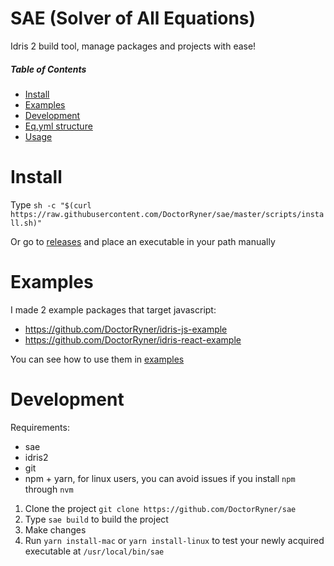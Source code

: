 # SAE (Solver of All Equations)

Idris 2 build tool, manage packages and projects with ease!

##### Table of Contents
- [Install](#install)
- [Examples](#examples)
- [Development](#development)
- [Eq.yml structure](docs/Eq.yml-Structure.md)
- [Usage](docs/Usage.md)

# Install

Type `sh -c "$(curl https://raw.githubusercontent.com/DoctorRyner/sae/master/scripts/install.sh)"`

Or go to [releases](https://github.com/DoctorRyner/sae/releases) and place an executable in your path manually

# Examples

I made 2 example packages that target javascript:
* https://github.com/DoctorRyner/idris-js-example
* https://github.com/DoctorRyner/idris-react-example

You can see how to use them in [examples](https://github.com/DoctorRyner/sae/tree/master/example)

# Development

Requirements:
* sae
* idris2
* git
* npm + yarn, for linux users, you can avoid issues if you install `npm` through `nvm`

1. Clone the project `git clone https://github.com/DoctorRyner/sae`
2. Type `sae build` to build the project
3. Make changes
4. Run `yarn install-mac` or `yarn install-linux` to test your newly acquired executable at `/usr/local/bin/sae`
